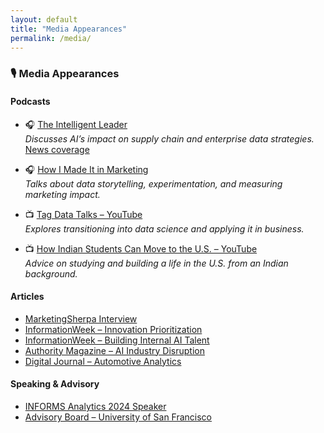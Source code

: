 ```yaml
---
layout: default
title: "Media Appearances"
permalink: /media/
---
```


### 🎙 Media Appearances

#### Podcasts

- 🎧 [The Intelligent Leader](https://open.spotify.com/episode/6WBqbyZobBaRNCszxBmIAp)  
  _Discusses AI’s impact on supply chain and enterprise data strategies._  
  [News coverage](https://www.cbs42.com/business/press-releases/ein-presswire/810233576/the-intelligent-leader-podcast-explores-the-power-of-ai-in-supply-chain-management-with-cummins-prateek-shrivastava/)

- 🎧 [How I Made It in Marketing](https://open.spotify.com/episode/1dGzIlgw0Sosg9CyjhOMtk)  
  _Talks about data storytelling, experimentation, and measuring marketing impact._

- 📺 [Tag Data Talks – YouTube](https://www.youtube.com/watch?v=25J2yHYoJ44)  
  _Explores transitioning into data science and applying it in business._

- 📺 [How Indian Students Can Move to the U.S. – YouTube](https://www.youtube.com/watch?v=oFf7cakEnO8)  
  _Advice on studying and building a life in the U.S. from an Indian background._

#### Articles

- [MarketingSherpa Interview](https://marketingsherpa.com/article/interview/analytics)
- [InformationWeek – Innovation Prioritization](https://www.informationweek.com/it-leadership/how-to-prioritize-multiple-innovation-projects)
- [InformationWeek – Building Internal AI Talent](https://www.informationweek.com/machine-learning-ai/how-to-find-and-train-internal-ai-talent)
- [Authority Magazine – AI Industry Disruption](https://medium.com/authority-magazine/prateek-shrivastava-of-cummins-how-ai-is-disrupting-our-industry-and-what-we-can-do-about-it-9330437ddb78)
- [Digital Journal – Automotive Analytics](https://www.digitaljournal.com/business/prateek-shrivastavas-automotive-analytics-expertise-brings-a-revolutionary-approach-to-the-industry/article#ixzz8ViNz7X00)

#### Speaking & Advisory

- [INFORMS Analytics 2024 Speaker](https://meetings.informs.org/wordpress/analytics2024/speakers/prateek-shrivastava/)
- [Advisory Board – University of San Francisco](https://profed.usfca.edu/prateek-shrivastava.html)

